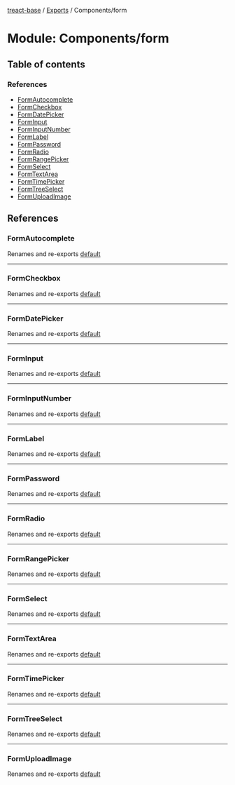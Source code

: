 [treact-base](../README.md) / [Exports](../modules.md) / Components/form

# Module: Components/form

## Table of contents

### References

- [FormAutocomplete](Components_form.md#formautocomplete)
- [FormCheckbox](Components_form.md#formcheckbox)
- [FormDatePicker](Components_form.md#formdatepicker)
- [FormInput](Components_form.md#forminput)
- [FormInputNumber](Components_form.md#forminputnumber)
- [FormLabel](Components_form.md#formlabel)
- [FormPassword](Components_form.md#formpassword)
- [FormRadio](Components_form.md#formradio)
- [FormRangePicker](Components_form.md#formrangepicker)
- [FormSelect](Components_form.md#formselect)
- [FormTextArea](Components_form.md#formtextarea)
- [FormTimePicker](Components_form.md#formtimepicker)
- [FormTreeSelect](Components_form.md#formtreeselect)
- [FormUploadImage](Components_form.md#formuploadimage)

## References

### FormAutocomplete

Renames and re-exports [default](Components_form_FormAutocomplete.md#default)

___

### FormCheckbox

Renames and re-exports [default](Components_form_FormCheckbox.md#default)

___

### FormDatePicker

Renames and re-exports [default](Components_form_FormDatePicker.md#default)

___

### FormInput

Renames and re-exports [default](Components_form_FormInput.md#default)

___

### FormInputNumber

Renames and re-exports [default](Components_form_FormInputNumber.md#default)

___

### FormLabel

Renames and re-exports [default](Components_form_FormLabel.md#default)

___

### FormPassword

Renames and re-exports [default](Components_form_FormPassword.md#default)

___

### FormRadio

Renames and re-exports [default](Components_form_FormRadio.md#default)

___

### FormRangePicker

Renames and re-exports [default](Components_form_FormRangePicker.md#default)

___

### FormSelect

Renames and re-exports [default](Components_form_FormSelect.md#default)

___

### FormTextArea

Renames and re-exports [default](Components_form_FormTextArea.md#default)

___

### FormTimePicker

Renames and re-exports [default](Components_form_FormTimePicker.md#default)

___

### FormTreeSelect

Renames and re-exports [default](Components_form_FormTreeSelect.md#default)

___

### FormUploadImage

Renames and re-exports [default](Components_form_FormUploadImage.md#default)
